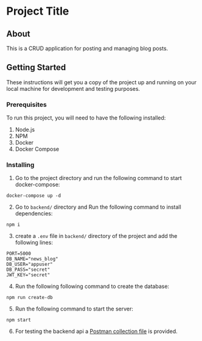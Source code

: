 # Project Title

## About <a name = "about"></a>

This is a CRUD application for posting and managing blog posts.

## Getting Started <a name = "getting_started"></a>

These instructions will get you a copy of the project up and running on your local machine for development and testing purposes.

### Prerequisites

To run this project, you will need to have the following installed:
1) Node.js
2) NPM
3) Docker
4) Docker Compose

### Installing

1) Go to the project directory and run the following command to start docker-compose:
```
docker-compose up -d
```
2) Go to ```backend/``` directory and Run the following command to install dependencies:
```
npm i
```
3) create a ```.env``` file in ```backend/``` directory of the project and add the following lines:
```
PORT=5000
DB_NAME="news_blog"
DB_USER="appuser"
DB_PASS="secret"
JWT_KEY="secret"
```
4) Run the following following command to create the database:
```
npm run create-db
```
5) Run the following command to start the server:
```
npm start
```
6) For testing the backend api a [Postman collection file](https://github.com/nihalshahria/NewsBlog-CRUD/blob/main/backend/NewsBlogCRUD.postman_collection.json) is provided.

